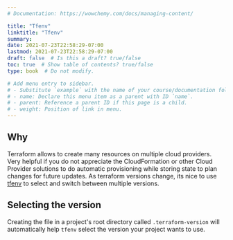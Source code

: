 ```yaml
---
# Documentation: https://wowchemy.com/docs/managing-content/

title: "Tfenv"
linktitle: "Tfenv"
summary:
date: 2021-07-23T22:58:29-07:00
lastmod: 2021-07-23T22:58:29-07:00
draft: false  # Is this a draft? true/false
toc: true  # Show table of contents? true/false
type: book  # Do not modify.

# Add menu entry to sidebar.
# - Substitute `example` with the name of your course/documentation folder.
# - name: Declare this menu item as a parent with ID `name`.
# - parent: Reference a parent ID if this page is a child.
# - weight: Position of link in menu.
---
```


## Why

Terraform allows to create many resources on multiple cloud providers. Very helpful if you do not appreciate the CloudFormation or other Cloud Provider
solutions to do automatic provisioning while storing state to plan changes for future updates. As terraform versions change, its nice to use [tfenv](https://github.com/tfutils/tfenv) to select and switch between multiple versions.

## Selecting the version

Creating the file in a project's root directory called `.terraform-version` will automatically help `tfenv` select the version your project
wants to use.
